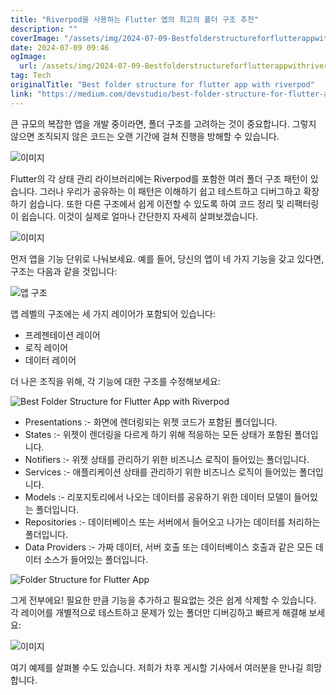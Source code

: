 ```yaml
---
title: "Riverpod을 사용하는 Flutter 앱의 최고의 폴더 구조 추천"
description: ""
coverImage: "/assets/img/2024-07-09-Bestfolderstructureforflutterappwithriverpod_0.png"
date: 2024-07-09 09:46
ogImage: 
  url: /assets/img/2024-07-09-Bestfolderstructureforflutterappwithriverpod_0.png
tag: Tech
originalTitle: "Best folder structure for flutter app with riverpod"
link: "https://medium.com/devstudio/best-folder-structure-for-flutter-app-with-riverpod-ba72ceb780b3"
---
```



큰 규모의 복잡한 앱을 개발 중이라면, 폴더 구조를 고려하는 것이 중요합니다. 그렇지 않으면 조직되지 않은 코드는 오랜 기간에 걸쳐 진행을 방해할 수 있습니다.

![이미지](https://miro.medium.com/v2/resize:fit:1280/1*H1rNLlDnWtI7yf2WqtHbcw.gif)

Flutter의 각 상태 관리 라이브러리에는 Riverpod를 포함한 여러 폴더 구조 패턴이 있습니다. 그러나 우리가 공유하는 이 패턴은 이해하기 쉽고 테스트하고 디버그하고 확장하기 쉽습니다. 또한 다른 구조에서 쉽게 이전할 수 있도록 하여 코드 정리 및 리팩터링이 쉽습니다. 이것이 실제로 얼마나 간단한지 자세히 살펴보겠습니다.

![이미지](https://miro.medium.com/v2/resize:fit:1280/1*a0ttqJt3hu_wdKU35B3U6A.gif)

<div class="content-ad"></div>

먼저 앱을 기능 단위로 나눠보세요. 예를 들어, 당신의 앱이 네 가지 기능을 갖고 있다면, 구조는 다음과 같을 것입니다:

![앱 구조](/assets/img/2024-07-09-Bestfolderstructureforflutterappwithriverpod_0.png)

앱 레벨의 구조에는 세 가지 레이어가 포함되어 있습니다:

- 프레젠테이션 레이어
- 로직 레이어
- 데이터 레이어

<div class="content-ad"></div>

더 나은 조직을 위해, 각 기능에 대한 구조를 수정해보세요:   

![Best Folder Structure for Flutter App with Riverpod](/assets/img/2024-07-09-Bestfolderstructureforflutterappwithriverpod_1.png)

- Presentations :- 화면에 렌더링되는 위젯 코드가 포함된 폴더입니다.
- States :- 위젯이 렌더링을 다르게 하기 위해 적응하는 모든 상태가 포함된 폴더입니다.
- Notifiers :- 위젯 상태를 관리하기 위한 비즈니스 로직이 들어있는 폴더입니다.
- Services :- 애플리케이션 상태를 관리하기 위한 비즈니스 로직이 들어있는 폴더입니다.
- Models :- 리포지토리에서 나오는 데이터를 공유하기 위한 데이터 모델이 들어있는 폴더입니다.
- Repositories :- 데이터베이스 또는 서버에서 들어오고 나가는 데이터를 처리하는 폴더입니다.
- Data Providers :- 가짜 데이터, 서버 호출 또는 데이터베이스 호출과 같은 모든 데이터 소스가 들어있는 폴더입니다.

![Folder Structure for Flutter App](https://miro.medium.com/v2/resize:fit:996/1*wc22UXuiFzRRT-iX2VtJYw.gif)

<div class="content-ad"></div>

그게 전부에요! 필요한 만큼 기능을 추가하고 필요없는 것은 쉽게 삭제할 수 있습니다. 각 레이어를 개별적으로 테스트하고 문제가 있는 폴더만 디버깅하고 빠르게 해결해 보세요:

![이미지](https://miro.medium.com/v2/resize:fit:996/1*gm3_WY9iYBgAlWE03742vw.gif)

여기 예제를 살펴볼 수도 있습니다. 저희가 차후 게시할 기사에서 여러분을 만나길 희망합니다.
